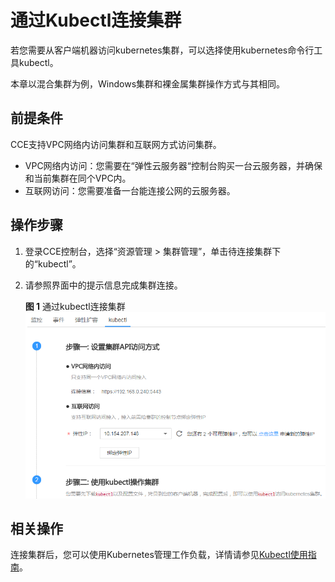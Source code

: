 # 通过Kubectl连接集群<a name="cce_01_0107"></a>

若您需要从客户端机器访问kubernetes集群，可以选择使用kubernetes命令行工具kubectl。

本章以混合集群为例，Windows集群和裸金属集群操作方式与其相同。

## 前提条件<a name="section3271162319436"></a>

CCE支持VPC网络内访问集群和互联网方式访问集群。

-   VPC网络内访问：您需要在“弹性云服务器“控制台购买一台云服务器，并确保和当前集群在同个VPC内。
-   互联网访问：您需要准备一台能连接公网的云服务器。

## 操作步骤<a name="section37321625113110"></a>

1.  登录CCE控制台，选择“资源管理 \> 集群管理”，单击待连接集群下的“kubectl”。
2.  请参照界面中的提示信息完成集群连接。

    **图 1**  通过kubectl连接集群<a name="fig1366811551535"></a>  
    ![](figures/通过kubectl连接集群.png "通过kubectl连接集群")


## 相关操作<a name="section422912118536"></a>

连接集群后，您可以使用Kubernetes管理工作负载，详情请参见[Kubectl使用指南](Kubectl使用指南.md)。

